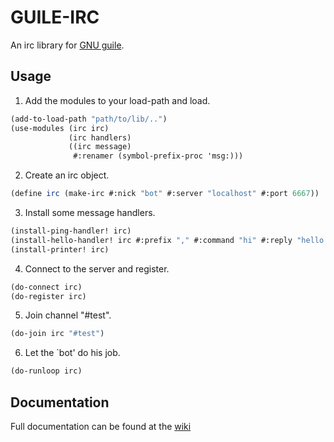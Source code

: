 # GUILE-IRC

An irc library for [GNU guile](http://www.gnu.org/software/guile/).

## Usage

1. Add the modules to your load-path and load.
```scheme
(add-to-load-path "path/to/lib/..")
(use-modules (irc irc) 
             (irc handlers) 
             ((irc message)
              #:renamer (symbol-prefix-proc 'msg:)))
```

2. Create an irc object.
```scheme
(define irc (make-irc #:nick "bot" #:server "localhost" #:port 6667))
```
   
3. Install some message handlers.
```scheme
(install-ping-handler! irc)
(install-hello-handler! irc #:prefix "," #:command "hi" #:reply "hello master!")
(install-printer! irc)
```
   
4. Connect to the server and register.
```scheme
(do-connect irc)
(do-register irc)
```

5. Join channel "#test".
```scheme
(do-join irc "#test")
```
   
6. Let the `bot' do his job.
```scheme
(do-runloop irc)
```

## Documentation

Full documentation can be found at the [wiki](http://fbs.github.com/guile-irc/)
